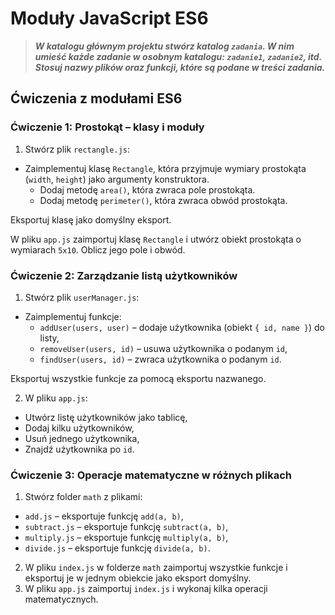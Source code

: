 # Moduły JavaScript ES6

> **_W katalogu głównym projektu stwórz katalog `zadania`. W nim umieść każde zadanie w osobnym katalogu: `zadanie1`, `zadanie2`, itd. Stosuj nazwy plików oraz funkcji, które są podane w treści zadania._**

## Ćwiczenia z modułami ES6

### Ćwiczenie 1: Prostokąt – klasy i moduły

1. Stwórz plik `rectangle.js`:

-   Zaimplementuj klasę `Rectangle`, która przyjmuje wymiary prostokąta (`width`, `height`) jako argumenty konstruktora.
    -   Dodaj metodę `area()`, która zwraca pole prostokąta.
    -   Dodaj metodę `perimeter()`, która zwraca obwód prostokąta.

Eksportuj klasę jako domyślny eksport.

W pliku `app.js` zaimportuj klasę `Rectangle` i utwórz obiekt prostokąta o wymiarach `5x10`. Oblicz jego pole i obwód.

### Ćwiczenie 2: Zarządzanie listą użytkowników

1. Stwórz plik `userManager.js`:

-   Zaimplementuj funkcje:
    -   `addUser(users, user)` – dodaje użytkownika (obiekt `{ id, name }`) do listy,
    -   `removeUser(users, id)` – usuwa użytkownika o podanym `id`,
    -   `findUser(users, id)` – zwraca użytkownika o podanym `id`.

Eksportuj wszystkie funkcje za pomocą eksportu nazwanego.

2. W pliku `app.js`:

-   Utwórz listę użytkowników jako tablicę,
-   Dodaj kilku użytkowników,
-   Usuń jednego użytkownika,
-   Znajdź użytkownika po `id`.

### Ćwiczenie 3: Operacje matematyczne w różnych plikach

1. Stwórz folder `math` z plikami:

-   `add.js` – eksportuje funkcję `add(a, b)`,
-   `subtract.js` – eksportuje funkcję `subtract(a, b)`,
-   `multiply.js` – eksportuje funkcję `multiply(a, b)`,
-   `divide.js` – eksportuje funkcję `divide(a, b)`.

2. W pliku `index.js` w folderze `math` zaimportuj wszystkie funkcje i eksportuj je w jednym obiekcie jako eksport domyślny.
3. W pliku `app.js` zaimportuj `index.js` i wykonaj kilka operacji matematycznych.
